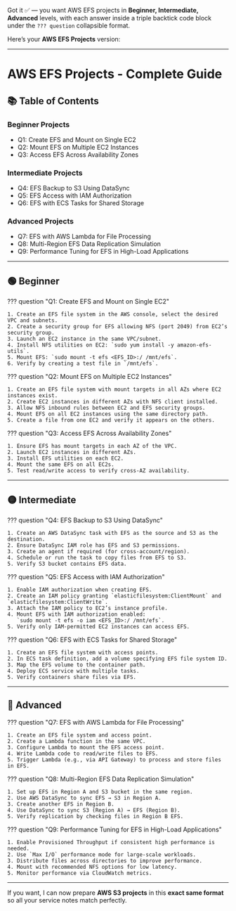 Got it ✅ — you want AWS EFS projects in **Beginner, Intermediate, Advanced** levels, with each answer inside a triple backtick code block under the `??? question` collapsible format.

Here’s your **AWS EFS Projects** version:

---

# AWS EFS Projects - Complete Guide

## 📚 Table of Contents

### Beginner Projects

* Q1: Create EFS and Mount on Single EC2
* Q2: Mount EFS on Multiple EC2 Instances
* Q3: Access EFS Across Availability Zones

### Intermediate Projects

* Q4: EFS Backup to S3 Using DataSync
* Q5: EFS Access with IAM Authorization
* Q6: EFS with ECS Tasks for Shared Storage

### Advanced Projects

* Q7: EFS with AWS Lambda for File Processing
* Q8: Multi-Region EFS Data Replication Simulation
* Q9: Performance Tuning for EFS in High-Load Applications

---

## 🟢 Beginner

??? question "Q1: Create EFS and Mount on Single EC2"

```
1. Create an EFS file system in the AWS console, select the desired VPC and subnets.
2. Create a security group for EFS allowing NFS (port 2049) from EC2’s security group.
3. Launch an EC2 instance in the same VPC/subnet.
4. Install NFS utilities on EC2: `sudo yum install -y amazon-efs-utils`.
5. Mount EFS: `sudo mount -t efs <EFS_ID>:/ /mnt/efs`.
6. Verify by creating a test file in `/mnt/efs`.
```

??? question "Q2: Mount EFS on Multiple EC2 Instances"

```
1. Create an EFS file system with mount targets in all AZs where EC2 instances exist.
2. Create EC2 instances in different AZs with NFS client installed.
3. Allow NFS inbound rules between EC2 and EFS security groups.
4. Mount EFS on all EC2 instances using the same directory path.
5. Create a file from one EC2 and verify it appears on the others.
```

??? question "Q3: Access EFS Across Availability Zones"

```
1. Ensure EFS has mount targets in each AZ of the VPC.
2. Launch EC2 instances in different AZs.
3. Install EFS utilities on each EC2.
4. Mount the same EFS on all EC2s.
5. Test read/write access to verify cross-AZ availability.
```

---

## 🟡 Intermediate

??? question "Q4: EFS Backup to S3 Using DataSync"

```
1. Create an AWS DataSync task with EFS as the source and S3 as the destination.
2. Ensure DataSync IAM role has EFS and S3 permissions.
3. Create an agent if required (for cross-account/region).
4. Schedule or run the task to copy files from EFS to S3.
5. Verify S3 bucket contains EFS data.
```

??? question "Q5: EFS Access with IAM Authorization"

```
1. Enable IAM authorization when creating EFS.
2. Create an IAM policy granting `elasticfilesystem:ClientMount` and `elasticfilesystem:ClientWrite`.
3. Attach the IAM policy to EC2’s instance profile.
4. Mount EFS with IAM authorization enabled:  
   `sudo mount -t efs -o iam <EFS_ID>:/ /mnt/efs`.
5. Verify only IAM-permitted EC2 instances can access EFS.
```

??? question "Q6: EFS with ECS Tasks for Shared Storage"

```
1. Create an EFS file system with access points.
2. In ECS task definition, add a volume specifying EFS file system ID.
3. Map the EFS volume to the container path.
4. Deploy ECS service with multiple tasks.
5. Verify containers share files via EFS.
```

---

## 🔴 Advanced

??? question "Q7: EFS with AWS Lambda for File Processing"

```
1. Create an EFS file system and access point.
2. Create a Lambda function in the same VPC.
3. Configure Lambda to mount the EFS access point.
4. Write Lambda code to read/write files to EFS.
5. Trigger Lambda (e.g., via API Gateway) to process and store files in EFS.
```

??? question "Q8: Multi-Region EFS Data Replication Simulation"

```
1. Set up EFS in Region A and S3 bucket in the same region.
2. Use AWS DataSync to sync EFS → S3 in Region A.
3. Create another EFS in Region B.
4. Use DataSync to sync S3 (Region A) → EFS (Region B).
5. Verify replication by checking files in Region B EFS.
```

??? question "Q9: Performance Tuning for EFS in High-Load Applications"

```
1. Enable Provisioned Throughput if consistent high performance is needed.
2. Use `Max I/O` performance mode for large-scale workloads.
3. Distribute files across directories to improve performance.
4. Mount with recommended NFS options for low latency.
5. Monitor performance via CloudWatch metrics.
```

---

If you want, I can now prepare **AWS S3 projects** in this **exact same format** so all your service notes match perfectly.
